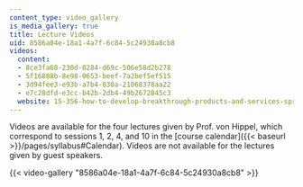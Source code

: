 ```yaml
---
content_type: video_gallery
is_media_gallery: true
title: Lecture Videos
uid: 8586a04e-18a1-4a7f-6c84-5c24930a8cb8
videos:
  content:
  - 8ce3fa68-230d-0284-d69c-506e58d2b278
  - 5f16888b-8e98-0653-beef-7a2bef5ef515
  - 3d94fee3-e93b-a7b4-830a-21068378aa22
  - e7c28dfd-e3cc-b42b-2db4-49b2672845c3
  website: 15-356-how-to-develop-breakthrough-products-and-services-spring-2012
---
```


Videos are available for the four lectures given by Prof. von Hippel, which correspond to sessions 1, 2, 4, and 10 in the [course calendar]({{< baseurl >}}/pages/syllabus#Calendar). Videos are not available for the lectures given by guest speakers.

{{< video-gallery "8586a04e-18a1-4a7f-6c84-5c24930a8cb8" >}}

